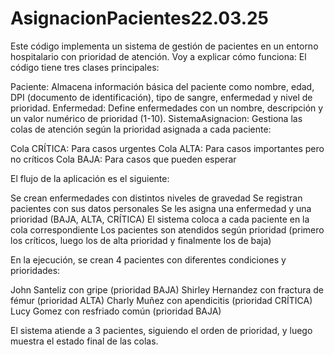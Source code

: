 # AsignacionPacientes22.03.25
Este código implementa un sistema de gestión de pacientes en un entorno hospitalario con prioridad de atención. Voy a explicar cómo funciona:
El código tiene tres clases principales:

Paciente: Almacena información básica del paciente como nombre, edad, DPI (documento de identificación), tipo de sangre, enfermedad y nivel de prioridad.
Enfermedad: Define enfermedades con un nombre, descripción y un valor numérico de prioridad (1-10).
SistemaAsignacion: Gestiona las colas de atención según la prioridad asignada a cada paciente:

Cola CRÍTICA: Para casos urgentes
Cola ALTA: Para casos importantes pero no críticos
Cola BAJA: Para casos que pueden esperar

El flujo de la aplicación es el siguiente:

Se crean enfermedades con distintos niveles de gravedad
Se registran pacientes con sus datos personales
Se les asigna una enfermedad y una prioridad (BAJA, ALTA, CRÍTICA)
El sistema coloca a cada paciente en la cola correspondiente
Los pacientes son atendidos según prioridad (primero los críticos, luego los de alta prioridad y finalmente los de baja)

En la ejecución, se crean 4 pacientes con diferentes condiciones y prioridades:

John Santeliz con gripe (prioridad BAJA)
Shirley Hernandez con fractura de fémur (prioridad ALTA)
Charly Muñez con apendicitis (prioridad CRÍTICA)
Lucy Gomez con resfriado común (prioridad BAJA)

El sistema atiende a 3 pacientes, siguiendo el orden de prioridad, y luego muestra el estado final de las colas.
